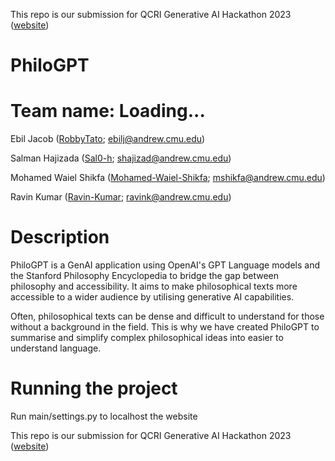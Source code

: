 This repo is our submission for QCRI Generative AI Hackathon 2023 ([website](https://genai23.qcri.org))


PhiloGPT
====

Team name: Loading...
==
Ebil Jacob ([RobbyTato](https://github.com/RobbyTato); ebilj@andrew.cmu.edu)

Salman Hajizada ([Sal0-h](https://github.com/sal0-h); shajizad@andrew.cmu.edu)

Mohamed Waiel Shikfa ([Mohamed-Waiel-Shikfa](https://github.com/Mohamed-Waiel-Shikfa); mshikfa@andrew.cmu.edu)

Ravin Kumar ([Ravin-Kumar](https://github.com/Ravin-Kumar); ravink@andrew.cmu.edu)

Description
==
PhiloGPT is a GenAI application using OpenAI's GPT Language models and the Stanford Philosophy Encyclopedia to bridge the gap between philosophy and accessibility. It aims to make philosophical texts more accessible to a wider audience by utilising generative AI capabilities.

Often, philosophical texts can be dense and difficult to understand for those without a background in the field. This is why we have created PhiloGPT to summarise and simplify complex philosophical ideas into easier to understand language.

Running the project
==
Run main/settings.py to localhost the website 


This repo is our submission for QCRI Generative AI Hackathon 2023 ([website](https://genai23.qcri.org))
